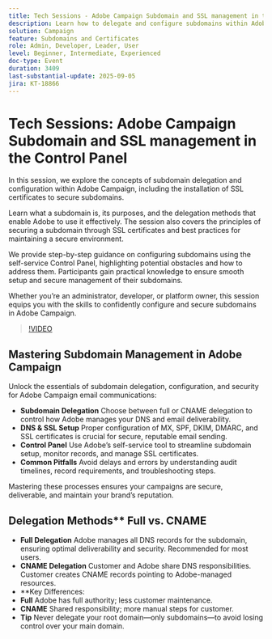 ```yaml
---
title: Tech Sessions - Adobe Campaign Subdomain and SSL management in the Control Panel
description: Learn how to delegate and configure subdomains within Adobe Campaign’s Control Panel, set up SSL certificates, and monitor configuration to ensure secure email deliverability.
solution: Campaign
feature: Subdomains and Certificates
role: Admin, Developer, Leader, User
level: Beginner, Intermediate, Experienced
doc-type: Event
duration: 3409
last-substantial-update: 2025-09-05
jira: KT-18866
---
```


# Tech Sessions: Adobe Campaign Subdomain and SSL management in the Control Panel

In this session, we explore the concepts of subdomain delegation and configuration within Adobe Campaign, including the installation of SSL certificates to secure subdomains.

Learn what a subdomain is, its purposes, and the delegation methods that enable Adobe to use it effectively. The session also covers the principles of securing a subdomain through SSL certificates and best practices for maintaining a secure environment.

We provide step-by-step guidance on configuring subdomains using the self-service Control Panel, highlighting potential obstacles and how to address them. Participants gain practical knowledge to ensure smooth setup and secure management of their subdomains.

Whether you’re an administrator, developer, or platform owner, this session equips you with the skills to confidently configure and secure subdomains in Adobe Campaign.

>[!VIDEO](https://video.tv.adobe.com/v/3471391/?learn=on&enablevpops)

## Mastering Subdomain Management in Adobe Campaign

Unlock the essentials of subdomain delegation, configuration, and security for Adobe Campaign email communications:

* **Subdomain Delegation** Choose between full or CNAME delegation to control how Adobe manages your DNS and email deliverability.
* **DNS & SSL Setup** Proper configuration of MX, SPF, DKIM, DMARC, and SSL certificates is crucial for secure, reputable email sending.
* **Control Panel** Use Adobe’s self-service tool to streamline subdomain setup, monitor records, and manage SSL certificates.
* **Common Pitfalls** Avoid delays and errors by understanding audit timelines, record requirements, and troubleshooting steps.

Mastering these processes ensures your campaigns are secure, deliverable, and maintain your brand’s reputation.

## Delegation Methods** Full vs. CNAME

* **Full Delegation** Adobe manages all DNS records for the subdomain, ensuring optimal deliverability and security. Recommended for most users.
* **CNAME Delegation** Customer and Adobe share DNS responsibilities. Customer creates CNAME records pointing to Adobe-managed resources.
* **Key Differences:
* **Full** Adobe has full authority; less customer maintenance.
* **CNAME** Shared responsibility; more manual steps for customer.
* **Tip** Never delegate your root domain—only subdomains—to avoid losing control over your main domain.
